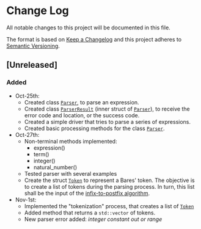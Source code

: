 # Change Log
All notable changes to this project will be documented in this file.

The format is based on [Keep a Changelog](http://keepachangelog.com/) 
and this project adheres to [Semantic Versioning](http://semver.org/).

## [Unreleased]
### Added
* Oct-25th:
    - Created class [`Parser`](parser.h), to parse an expression.
    - Created class [`ParserResult`](parser.h) (inner struct of [`Parser`](parser.h)), to receive the error code and location, or the success code.
    - Created a simple driver that tries to parse a series of expressions.
    - Created basic processing methods for the class [`Parser`](parser.cpp).
* Oct-27th:
    - Non-terminal methods implemented:
        - expression()
        - term()
        - integer()
        - natural_number()
    - Tested parser with several examples
    - Create the struct [`Token`](token.h) to represent a Bares' token. The objective is to create a list of tokens during the parsing process. In turn, this list shall be the input of the [infix-to-postfix algorithm](http://projetos.imd.ufrn.br/LP1_20162/bares).
* Nov-1st:
    - Implemented the "tokenization" process, that creates a list of [`Token`](token.h)
    - Added method that returns a `std::vector` of tokens.
    - New parser error added: _integer constant out or range_
